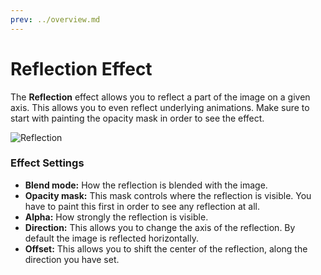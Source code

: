```yaml
---
prev: ../overview.md
---
```

# Reflection Effect

The **Reflection** effect allows you to reflect a part of the image on a given axis. This allows you to even reflect underlying animations. Make sure to start with painting the opacity mask in order to see the effect.

![Reflection](/wallpaper-engine-docs/img/effects/Reflection.gif)

### Effect Settings

* **Blend mode:** How the reflection is blended with the image.
* **Opacity mask:** This mask controls where the reflection is visible. You have to paint this first in order to see any reflection at all.
* **Alpha:** How strongly the reflection is visible.
* **Direction:** This allows you to change the axis of the reflection. By default the image is reflected horizontally.
* **Offset:** This allows you to shift the center of the reflection, along the direction you have set.
